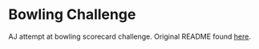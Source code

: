 Bowling Challenge
=================

AJ attempt at bowling scorecard challenge. Original README found [here]().
